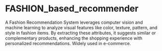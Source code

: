 # FASHION_based_recommender
A Fashion Recommendation System leverages computer vision and machine learning to analyze visual features like color, texture, pattern, and style in fashion items. By extracting these attributes, it suggests similar or complementary products, enhancing the shopping experience with personalized recommendations. Widely used in e-commerce.
